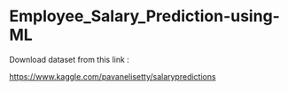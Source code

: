 # Employee_Salary_Prediction-using-ML

Download dataset from this link : 

https://www.kaggle.com/pavanelisetty/salarypredictions

